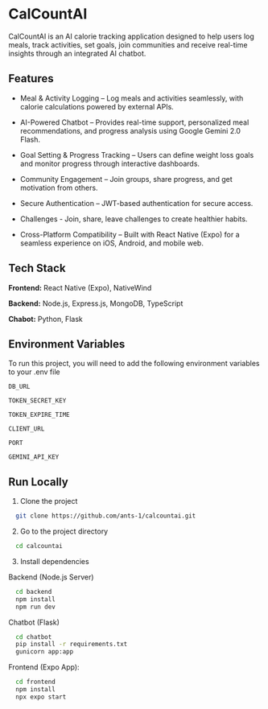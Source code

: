 
# CalCountAI

CalCountAI is an AI calorie tracking application designed to help users log meals, track activities, set goals, join communities and receive real-time insights through an integrated AI chatbot.

## Features

- Meal & Activity Logging – Log meals and activities seamlessly, with calorie calculations powered by external APIs.

- AI-Powered Chatbot – Provides real-time support, personalized meal recommendations, and progress analysis using Google Gemini 2.0 Flash.

- Goal Setting & Progress Tracking – Users can define weight loss goals and monitor progress through interactive dashboards.

- Community Engagement – Join groups, share progress, and get motivation from others.

- Secure Authentication – JWT-based authentication for secure access.

- Challenges - Join, share, leave challenges to create healthier habits.

- Cross-Platform Compatibility – Built with React Native (Expo) for a seamless experience on iOS, Android, and mobile web.
## Tech Stack

**Frontend:** React Native (Expo), NativeWind

**Backend:** Node.js, Express.js, MongoDB, TypeScript

**Chabot:** Python, Flask 
## Environment Variables

To run this project, you will need to add the following environment variables to your .env file

`DB_URL`

`TOKEN_SECRET_KEY`

`TOKEN_EXPIRE_TIME`

`CLIENT_URL`

`PORT`

`GEMINI_API_KEY`

## Run Locally

1. Clone the project

```bash
  git clone https://github.com/ants-1/calcountai.git
```

2. Go to the project directory

```bash
  cd calcountai
```

3. Install dependencies

Backend (Node.js Server)

```bash
  cd backend
  npm install
  npm run dev
```

Chatbot (Flask)

```bash
  cd chatbot
  pip install -r requirements.txt
  gunicorn app:app
```

Frontend (Expo App):

```bash
  cd frontend
  npm install
  npx expo start
```